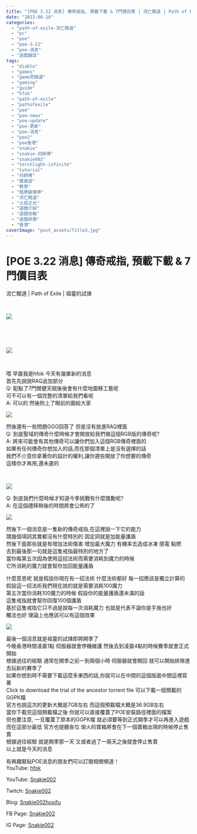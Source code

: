 ```yaml
---
title: "[POE 3.22 消息] 傳奇戒指, 預載下載 & 7門價目表 | 流亡黯道 | Path of Exile | 祖靈的試煉"
date: "2023-08-18"
categories: 
  - "path-of-exile-流亡黯道"
  - "pc"
  - "poe"
  - "poe-3-22"
  - "poe-消息"
  - "遊戲雜談"
tags: 
  - "diablo"
  - "games"
  - "game荒精選"
  - "gaming"
  - "guide"
  - "hfok"
  - "path-of-exile"
  - "pathofexile"
  - "poe"
  - "poe-news"
  - "poe-update"
  - "poe-更新"
  - "poe-消息"
  - "poe2"
  - "poe香港"
  - "snakie"
  - "snakie-何師傅"
  - "snakie002"
  - "torchlight-infinite"
  - "tutorial"
  - "何師傅"
  - "廣東話"
  - "教學"
  - "暗黑破壞神"
  - "流亡黯道"
  - "火炬之光"
  - "遊戲介紹"
  - "遊戲攻略"
  - "遊戲評價"
  - "香港"
coverImage: "post_assets/Title3.jpg"
---
```


# \[POE 3.22 消息\] 傳奇戒指, 預載下載 & 7門價目表  
流亡黯道 | Path of Exile | 祖靈的試煉

  
   

  
![](post_assets/Title3-1024x576.jpg)  

  
   

  
   

  
![](post_assets/1-7th-Gate-1024x576.png)  

  
   

  
喂 早晨我是hfok 今天有幾單新的消息  
首先先說說RAQ追加部分  
Q: 配點了7門關健天賦後後會有什麼地圖移工藝呢  
可不可以有一個完整的清單給我們看呢  
A: 可以的 然後附上了眼前的圖給大家  

  
![](post_assets/2-Sanctum-RGB-1024x576.png)  

  
然後還有一些問題GGG回答了 但是沒有放進RAQ裡面  
Q: 到底聖域的傳奇什麼時候才會開放給我們做這個RGB版的傳奇呢?  
A: 將來可能會有其他傳奇可以讓你們加入這個RGB傳奇裡面的  
如果有任何傳奇你想加入的話,而在那個清單上是沒有選擇的話  
我們不介意你拿著你的設計的權利,讓你遲些開放了你想要的傳奇  
這樣你才再用,還未遲的  

  
   

  
![](post_assets/3-Reward-When-1024x576.png)  

  
Q: 到底我們什麼時候才知道今季挑戰有什麼獎勵呢?  
A: 在這個禮拜稍後的時間將會公佈的了  

  
![](post_assets/4-RING-1024x576.jpeg)  

  
  

  
然後下一個消息是一隻新的傳奇戒指,在這裡說一下它的能力  
頭幾個項詞其實都沒有什麼特別的 固定詞就是加能量護盾  
然後下面那些就是有增加法術傷害 增加最大魔力 有機率去造成冰凍 感電 點燃  
去到最後那一句就是這隻戒指最特別的地方了  
當你每第五次因為使用這招法術而需要消耗到魔力的時候  
它所消耗的魔力就會幫你加回能量護盾  

  
  

  
什麼意思呢 就是假設你現在有一招法術 什麼法術都好 每一招應該是獨立計算的  
假設這一招法術我們現在說的就是需要消耗100魔力  
第五次當你消耗100魔力的時候 假設你的能量護盾還未滿的話  
這隻戒指就會幫你回復100個護盾  
基於這隻戒指它只不過是說每一次消耗魔力 也就是代表不論你是手施也好  
觸法也好 理論上也應該可以有這個效果  

  
  
![](post_assets/5-GGPK-1024x576.png)  

  
  
最後一個消息就是祖靈的試煉即將開季了  
今晚香港時間凌晨1點 伺服器就會停機維護 然後去到凌晨4點的時候賽季就會正式開始  
根據過往的經驗 通常在開季之前一到兩個小時 伺服器就會開回 就可以開始排隊進去玩新的賽季了  
如果你想到時不需要下載這麼多東西的話,你就可以在中間的這個版面中間這裡寫著  
Click to download the trial of the ancestor torrent file 可以下載一個預載的GGPK檔  
官方也說這次的更新大概是7GB左右 而這個預載檔大概是36.9GB左右  
當你下載完這個預載檔之後 你就可以直接覆蓋了POE安裝路徑裡面的檔案  
但也要注意, 一旦覆蓋了原本的GGPK檔 就必須要等到正式開季才可以再進入遊戲  
而在這部分最低 官方也提醒各位 熔火的寶箱將會在下一個寶箱出現的時候停止售賣  
根據過往經驗 就是開季那一天 又或者過了一兩天之後就會停止售賣  
以上就是今天的消息  

  
  
有興趣緊貼POE消息的朋友們可以訂閱相關頻道！  
YouTube: [hfok](https://www.youtube.com/channel/UC2m4uqcEr8pIxkO6odaDHjw/)  

  
  

  
  
YouTube: [Snakie002](https://www.youtube.com/c/Snakie002/)  

  
Twitch: [Snakie002](https://www.twitch.tv/snakie002/)  

  
Blog: [Snakie002hosifu](https://snakie002hosifu.blog/)  

  
FB Page: [Snakie002](https://www.facebook.com/Snakie002/)  

  
IG Page: [Snakie002](https://www.instagram.com/snakie002/)
